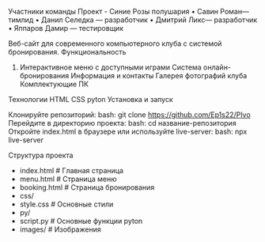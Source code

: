 Участники команды
Проект - Синие Розы полушария
•	Савин Роман— тимлид
•	Данил Селедка — разработчик
•	Дмитрий Ликс— разработчик
•	Яппаров Дамир — тестировщик

Веб-сайт для современного компьютерного клуба с системой бронирования.
Функциональность
1) Интерактивное меню с доступными играми
Система онлайн-бронирования
Информация и контакты
Галерея фотографий клуба
Комплектующие ПК

Технологии
HTML
CSS
pyton
Установка и запуск

Клонируйте репозиторий:
bash: git clone https://github.com/Ep1s22/PIvo Перейдите в директорию проекта:
bash: cd название-репозитория Откройте index.html в браузере или используйте live-server:
bash: npx live-server

Структура проекта
- index.html # Главная страница
- menu.html # Страница меню
- booking.html # Страница бронирования
- css/
- style.css # Основные стили
- py/
- script.py # Основные функции pyton
- images/ # Изображения

